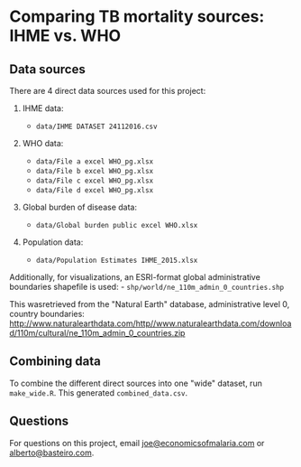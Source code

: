 
# Comparing TB mortality sources: IHME vs. WHO

## Data sources

There are 4 direct data sources used for this project:

1. IHME data: 
    - `data/IHME DATASET 24112016.csv`

2. WHO data: 
    - `data/File a excel WHO_pg.xlsx`
    - `data/File b excel WHO_pg.xlsx`
    - `data/File c excel WHO_pg.xlsx`
    - `data/File d excel WHO_pg.xlsx`

3. Global burden of disease data:
    - `data/Global burden public excel WHO.xlsx`

4. Population data:
    - `data/Population Estimates IHME_2015.xlsx`

Additionally, for visualizations, an ESRI-format global administrative boundaries shapefile is used:
    - `shp/world/ne_110m_admin_0_countries.shp`

This wasretrieved from the "Natural Earth" database, administrative level 0, country boundaries: http://www.naturalearthdata.com/http//www.naturalearthdata.com/download/110m/cultural/ne_110m_admin_0_countries.zip

## Combining data

To combine the different direct sources into one "wide" dataset, run `make_wide.R`. This generated `combined_data.csv`.

## Questions

For questions on this project, email joe@economicsofmalaria.com or alberto@basteiro.com.